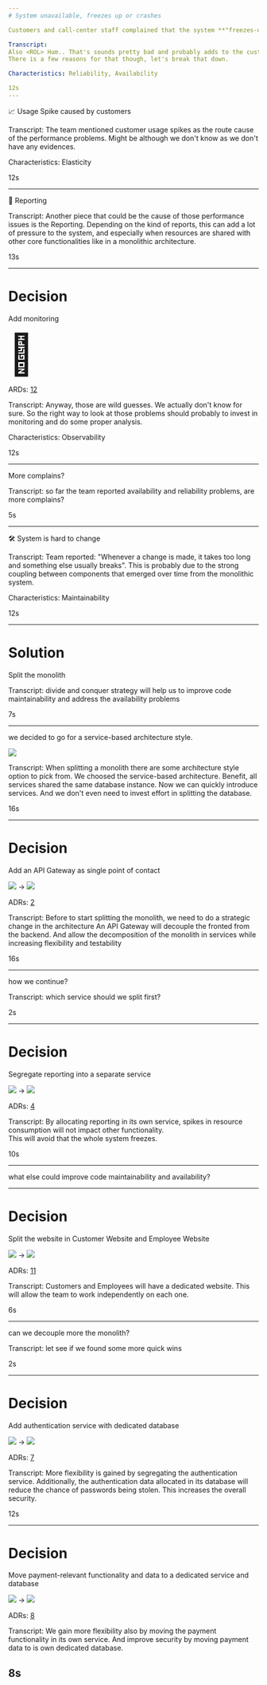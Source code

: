 ```yaml
---
# System unavailable, freezes up or crashes

Customers and call-center staff complained that the system **"freezes-up"** or worst is not **available**.

Transcript:
Also <ROL> Hum.. That's sounds pretty bad and probably adds to the customer frustration.
There is a few reasons for that though, let's break that down.

Characteristics: Reliability, Availability

12s
---
```


📈 Usage Spike caused by customers

Transcript:
The team mentioned customer usage spikes as the route cause of the performance problems.
Might be although we don't know as we don't have any evidences.

Characteristics: Elasticity

12s

---

📝 Reporting

Transcript:
Another piece that could be the cause of those performance issues is the Reporting.
Depending on the kind of reports, this can add a lot of pressure to the system, 
and especially when resources are shared with other core functionalities like in a monolithic architecture. 

13s

___

# Decision
 
Add monitoring

<span style="font-size: 80px">🧐</span>

ARDs: [12](https://github.com/stitakis/ArchElekt/blob/main/Solution%20Background/ADRs/012%20Improve%20observability%20and%20introduce%20a%20monitoring%20tool.md)

Transcript:
Anyway, those are wild guesses.
We actually don't know for sure.
So the right way to look at those problems should probably to invest in monitoring and do some proper analysis.

Characteristics: Observability

12s

---

More complains?

Transcript: so far the team reported availability and reliability problems, are more complains? 

5s

---

🛠 System is hard to change

Transcript:
Team reported: "Whenever a change is made, it takes too long and something else usually breaks".
This is probably due to the strong coupling between components that emerged over time from the monolithic system.

Characteristics: Maintainability

12s

---

# Solution

Split the monolith

Transcript:
divide and conquer strategy will help us to improve code maintainability and address the availability problems     

7s

---

we decided to go for a service-based architecture style. 

![](../resources/service-based-architecure-shape.png)

Transcript: 
When splitting a monolith there are some architecture style option to pick from.
We choosed the service-based architecture.
Benefit, all services shared the same database instance.
Now we can quickly introduce services.
And we don't even need to invest effort in splitting the database. 

16s

--- 

# Decision

Add an API Gateway as single point of contact 

![](../resources/monolith-shape.png) -> ![](../resources/monolith-with-api-gateway-shape.png)

ADRs: [2](https://github.com/stitakis/ArchElekt/blob/main/Solution%20Background/ADRs/002%20API%20layer%20as%20single%20point%20of%20contact%20for%20all%20user%20interfaces.md)

Transcript: 
Before to start splitting the monolith, we need to do a strategic change in the architecture
An API Gateway will decouple the fronted from the backend.
And allow the decomposition of the monolith in services while increasing flexibility and testability

16s

--- 

how we continue?
 
Transcript: which service should we split first?

2s

--- 
# Decision

Segregate reporting into a separate service

![](../resources/monolith-plus-reporting-services-api-gateway-shape.png) -> ![](../resources/service-based-arch-shape.png)

ADRs: [4](https://github.com/stitakis/ArchElekt/blob/main/Solution%20Background/ADRs/004%20Segregate%20reporting%20into%20a%20separate%20container.md)

Transcript:
By allocating reporting in its own service, spikes in resource consumption will not impact other functionality.   
This will avoid that the whole system freezes.

10s

---

what else could improve code maintainability and availability?

---

# Decision

Split the website in Customer Website and Employee Website

![](../resources/service-based-arch-shape.png) -> ![](../resources/service-based-arch-shape-with-2-websites.png) 

ADRs: [11](https://github.com/stitakis/ArchElekt/blob/main/Solution%20Background/ADRs/011%20Improve%20Website%20availability%20and%20customer%20satisfaction%20by%20splitting%20the%20website%20in%20Customer%20Website%20and%20Employee%20Website.md)

Transcript:
Customers and Employees will have a dedicated website.
This will allow the team to work independently on each one.   

6s

---

can we decouple more the monolith?

Transcript:
let see if we found some more quick wins

2s

---

# Decision

Add authentication service with dedicated database

![](../resources/service-based-arch-shape.png) -> ![](../resources/sba-plus-auth-service.png) 

ADRs: [7](https://github.com/stitakis/ArchElekt/blob/main/Solution%20Background/ADRs/007%20Move%20login-relevant%20data%20and%20functionality%20into%20separate%20authentication%20service.md)
 
Transcript:
More flexibility is gained by segregating the authentication service.
Additionally, the authentication data allocated in its database will reduce the chance of passwords being stolen.
This increases the overall security.

12s
___

# Decision

Move payment-relevant functionality and data to a dedicated service and database

![](../resources/sba-plus-auth-service.png) -> ![](../resources/sba-plus-auth-service-plus-payment-service.png) 

ADRs: [8](https://github.com/stitakis/ArchElekt/blob/main/Solution%20Background/ADRs/008%20Move%20payment-relevant%20data%20into%20separate%20database.md)

Transcript:
We gain more flexibility also by moving the payment functionality in its own service.
And improve security by moving payment data to is own dedicated database.

8s 
---
